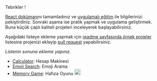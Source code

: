 Tebrikler !

<a href="https://omergulcicek.github.io/react/merhaba-dunya">React dokümanı</a>nı tamamladınız ve <a href="https://omergulcicek.github.io/react/uygulamali-egitim/xox-oyunu">uygulamalı eğitim</a> ile bilgilerinizi pekiştirdiniz. Sonraki aşama ise pratik yapmak ve uygulama geliştirmek. Buna küçük çaplı kaliteli projeleri inceleyerek başlayabilirsiniz.

Aşağıdaki listeye ekleme yapmak için <a href="https://github.com/omergulcicek/reactjs/blob/master/README.md#%C3%96rnek-projeler">readme sayfasında örnek projeler</a> listesine projenizi ekleyip <a href="https://medium.com/@noteCe/github-ile-fork-ve-pull-request-be6077342834">pull request</a> yapabilirsiniz.

<i>Listenin sonuna ekleme yapınız.</i>

- <a href="https://github.com/ahfarmer/calculator?editors=0010">Calculator</a>: Hesap Makinesi
- <a href="https://github.com/ahfarmer/emoji-search?editors=0010">Emoji Search</a>: Emoji Arama
- <a href="https://codepen.io/yigitcukuren/pen/GyxxVm?editors=0010">Memory Game</a>: Hafıza Oyunu <img src="https://assets-cdn.github.com/images/icons/emoji/unicode/1f1f9-1f1f7.png" height="20">
